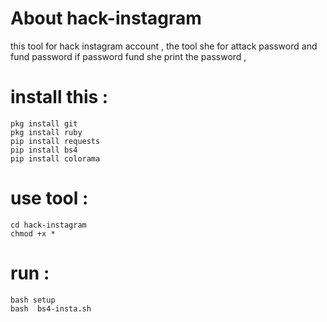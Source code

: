 # About hack-instagram 
this tool for hack instagram account ,
the tool she for attack password and fund password 
if password fund she print the password ,

# install this : 
```
pkg install git
pkg install ruby
pip install requests
pip install bs4
pip install colorama
```
# use tool :
```
cd hack-instagram
chmod +x *
```
# run :
```
bash setup
bash  bs4-insta.sh
```
